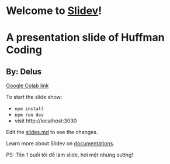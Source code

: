 # Welcome to [Slidev](https://github.com/slidevjs/slidev)!
# A presentation slide of Huffman Coding
## By: Delus

[Google Colab link](https://colab.research.google.com/drive/1JWcMUF_S1CcSp9tfG821CBmiwDMmroCs?usp=sharing)

To start the slide show:

- `npm install`
- `npm run dev`
- visit http://localhost:3030

Edit the [slides.md](./slides.md) to see the changes.

Learn more about Slidev on [documentations](https://sli.dev/).

PS: Tốn 1 buổi tối để làm slide, hơi mệt nhưng sướng!